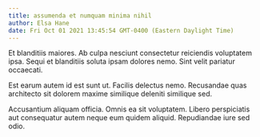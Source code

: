 ```yaml
---
title: assumenda et numquam minima nihil
author: Elsa Hane
date: Fri Oct 01 2021 13:45:54 GMT-0400 (Eastern Daylight Time)
---
```

Et blanditiis maiores. Ab culpa nesciunt consectetur reiciendis voluptatem ipsa. Sequi et blanditiis soluta ipsam dolores nemo. Sint velit pariatur occaecati.

 Est earum autem id est sunt ut. Facilis delectus nemo. Recusandae quas architecto sit dolorem maxime similique deleniti similique sed.

 Accusantium aliquam officia. Omnis ea sit voluptatem. Libero perspiciatis aut consequatur autem neque eum quidem aliquid. Repudiandae iure sed odio.